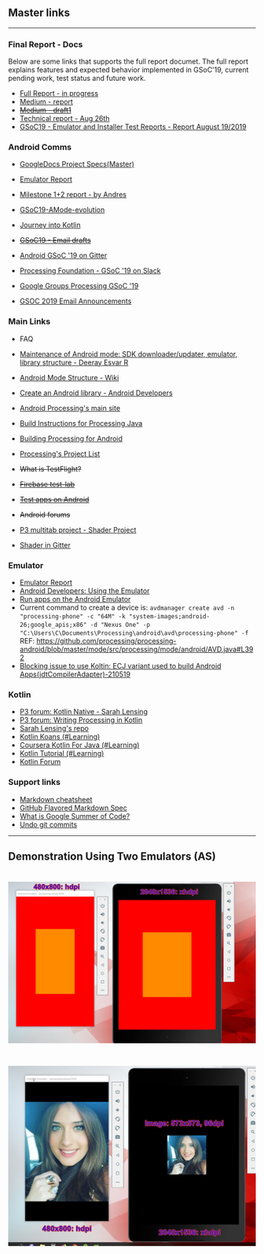 ## Master links

---

### Final Report - Docs

Below are some links that supports the full report documet. The full report explains features and expected behavior implemented in GSoC'19, current pending work, test status and future work.

* [Full Report - in progress](https://docs.google.com/document/d/1TCsJgVsCsbY_62MVEzaDBhmDxVq82Qraok07_wgMoCo/edit?usp=sharing)
* [Medium - report](https://medium.com/@deerajtheepshi/google-summer-of-code-2019-final-report-59513df76c72)
* ~~[Medium - draft1](https://docs.google.com/document/d/1ypJ9djcnNU_wldZ7TL6m-Xnk76G05A-vAqObjkP18d8/edit)~~
* [Technical report - Aug 26th](https://docs.google.com/document/d/1cZFF9z-6qkCzReTSx5TGWOLSv70aXSdcBMB_57-YI_g/edit?usp=sharing)
* [GSoC19 - Emulator and Installer Test Reports - Report August 19/2019](https://docs.google.com/document/d/1Kg2pRi_fPFmrcSOqjv9yC6_BFuRgJSu3OlcDi_Teq3U/edit?usp=sharing)

### Android Comms


* [GoogleDocs Project Specs(Master)](https://docs.google.com/document/d/1U2xZHCvLO7YeiWTXDE4rCZClWvg4PHYeQuIzgxP_0c0/edit?usp=sharing)
* [Emulator Report](https://docs.google.com/document/d/1enWQDOQdTQhJXq8QXedMrL2GpTELboZXxXsbYiAbim0/edit)
* [Milestone 1+2 report - by Andres](https://docs.google.com/document/d/1tdC-AH0GOsqaQ9gBr-umhykaJusfnnAjuuyrYi1uL4Q/edit)
* [GSoC19-AMode-evolution](https://docs.google.com/document/d/1u9IXZOORS4hlYoRrjMZgjfqhDgHXKWgBJr7zo2oWckM/edit)
* [Journey into Kotlin](https://docs.google.com/document/d/1IYAeihpmtGYYFyJPT4tnUH85FE6BofqUYR6rO9ASf8s/edit#heading=h.dnyi0fm5lb4s)
* ~~[GSoC19 - Email drafts](https://docs.google.com/document/d/1u9IXZOORS4hlYoRrjMZgjfqhDgHXKWgBJr7zo2oWckM/edit)~~

* [Android GSoC '19 on Gitter](https://gitter.im/processing-android/GSOC18-general)
* [Processing Foundation - GSoC '19 on Slack](https://pf-gsoc.slack.com)
* [Google Groups Processing GSoC '19](https://groups.google.com/forum/#!forum/the-processing-foundation-google-summer-of-code-2019)
* [GSOC 2019 Email Announcements](https://developers.google.com/open-source/gsoc/2019/mentor-oa-announcements)

### Main Links
* FAQ

* [Maintenance of Android mode: SDK downloader/updater, emulator, library structure - Deeray Esvar R](https://summerofcode.withgoogle.com/dashboard/organization/5693461928345600/proposal/5271234764341248/)
* [Android Mode Structure - Wiki](https://github.com/processing/processing-android/wiki/Android-Mode-Structure/3c8aa38b66b3ff4c88ce058273d19149b856103c)

* [Create an Android library - Android Developers](https://developer.android.com/studio/projects/android-library)

* [Android Processing's main site](https://android.processing.org/tutorials/getting_started/index.html)

* [Build Instructions for Processing Java](https://github.com/processing/processing/wiki/Build-Instructions)

* [Building Processing for Android](https://github.com/processing/processing-android/wiki/Building-Processing-for-Android)

* [Processing's Project List](https://github.com/processing/processing/wiki/Project-List)

* ~~What is TestFlight?~~

* ~~[Firebase test-lab](https://firebase.google.com/docs/test-lab)~~

* ~~[Test apps on Android](https://developer.android.com/training/testing)~~

* ~~Android forums~~
* [P3 multitab project - Shader Project](https://github.com/Izza11/shader-mode)
* [Shader in Gitter](https://gitter.im/processing-opengl/shader-editor)

### Emulator
* [Emulator Report](https://docs.google.com/document/d/1enWQDOQdTQhJXq8QXedMrL2GpTELboZXxXsbYiAbim0/edit)
* [Android Developers: Using the Emulator](http://www.androiddocs.com/tools/devices/emulator.html)
* [Run apps on the Android Emulator](https://developer.android.com/studio/run/emulator)
* Current command to create a device is: `avdmanager create avd -n "processing-phone" -c "64M" -k "system-images;android-26;google_apis;x86" -d "Nexus One" -p "C:\Users\C\Documents\Processing\android\avd\processing-phone" -f`
REF: https://github.com/processing/processing-android/blob/master/mode/src/processing/mode/android/AVD.java#L392
* [Blocking issue to use Koltin: ECJ variant used to build Android Apps(jdtCompilerAdapter)-210519](https://github.com/processing/processing/tree/master/java/mode)

### Kotlin

* [P3 forum: Kotlin Native - Sarah Lensing](https://discourse.processing.org/t/new-idea-swift-playgrounds-mode-for-processing/10021/5)
* [P3 forum: Writing Processing in Kotlin](https://discourse.processing.org/t/writing-processing-in-kotlin/3957)
* [Sarah Lensing's repo](https://github.com/sarahlensing/processing-android)
* [Kotlin Koans (#Learning)](https://kotlinlang.org/docs/tutorials/koans.html)
* [Coursera Kotlin For Java (#Learning)](https://www.coursera.org/learn/kotlin-for-java-developers/home/welcome)
* [Kotlin Tutorial (#Learning)](https://www.youtube.com/watch?v=H_oGi8uuDpA)
* [Kotlin Forum](https://discuss.kotlinlang.org/)


### Support links

* [Markdown cheatsheet](https://github.com/adam-p/markdown-here/wiki/Markdown-Cheatsheet)
* [GitHub Flavored Markdown Spec](https://github.github.com/gfm/)
* [What is Google Summer of Code?](https://google.github.io/gsocguides/mentor/)
* [Undo git commits](https://www.atlassian.com/git/tutorials/undoing-changes)

---

## Demonstration Using Two Emulators (AS)

<h1 align="center">
    <img src="./Resources/2emu-diff-resolutions.png" alt="logo" width="620">
  <br>
</h1>

<h1 align="center">
    <img src="./Resources/2emu-diff-resolutions-photo.png" alt="logo" width="620">
  <br>
</h1>

